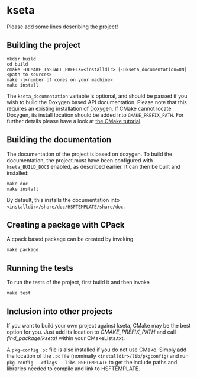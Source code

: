 # kseta

Please add some lines describing the project!

## Building the project

    mkdir build
    cd build
    cmake -DCMAKE_INSTALL_PREFIX=<installdir> [-Dkseta_documentation=ON] <path to sources>
    make -j<number of cores on your machine>
    make install

The `kseta_documentation` variable is optional, and should be passed if you wish to
build the Doxygen based API documentation. Please note that this requires an existing
installation of [Doxygen](http://www.doxygen.org/index.html). If CMake cannot locate
Doxygen, its install location should be added into `CMAKE_PREFIX_PATH`.
For further details please have a look at [the CMake tutorial](http://www.cmake.org/cmake-tutorial/).

## Building the documentation

The documentation of the project is based on doxygen. To build the documentation,
the project must have been configured with `kseta_BUILD_DOCS` enabled, as
described earlier. It can then be built and installed:

    make doc
    make install

By default, this installs the documentation into `<installdir>/share/doc/HSFTEMPLATE/share/doc`.

## Creating a package with CPack

A cpack based package can be created by invoking

    make package

## Running the tests

To run the tests of the project, first build it and then invoke

    make test

## Inclusion into other projects

If you want to build your own project against kseta, CMake may be the best option for you. Just add its location to _CMAKE_PREFIX_PATH_ and call _find_package(kseta)_ within your CMakeLists.txt.

A `pkg-config` `.pc` file is also installed if you do not use CMake.
Simply add the location of the `.pc` file (nominally `<installdir>/lib/pkgconfig`) and run `pkg-config --cflags --libs HSFTEMPLATE` to get the
include paths and libraries needed to compile and link to HSFTEMPLATE.

